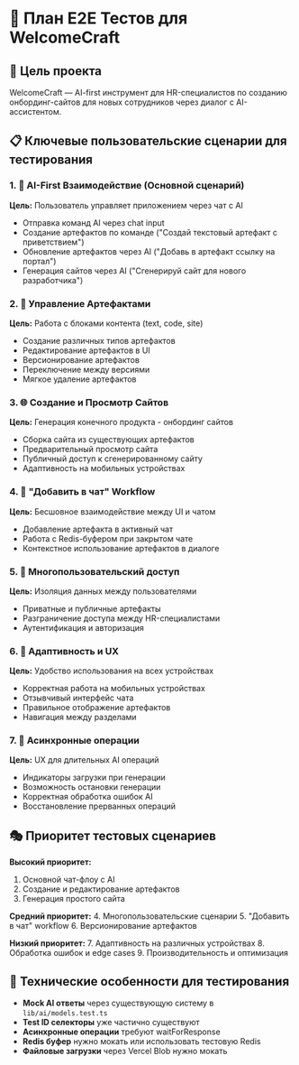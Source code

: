 # 🧪 План E2E Тестов для WelcomeCraft

## 🎯 Цель проекта
WelcomeCraft — AI-first инструмент для HR-специалистов по созданию онбординг-сайтов для новых сотрудников через диалог с AI-ассистентом.

## 📋 Ключевые пользовательские сценарии для тестирования

### 1. 🤖 AI-First Взаимодействие (Основной сценарий)
**Цель:** Пользователь управляет приложением через чат с AI
- Отправка команд AI через chat input
- Создание артефактов по команде ("Создай текстовый артефакт с приветствием")
- Обновление артефактов через AI ("Добавь в артефакт ссылку на портал")
- Генерация сайтов через AI ("Сгенерируй сайт для нового разработчика")

### 2. 📄 Управление Артефактами
**Цель:** Работа с блоками контента (text, code, site)
- Создание различных типов артефактов
- Редактирование артефактов в UI
- Версионирование артефактов
- Переключение между версиями
- Мягкое удаление артефактов

### 3. 🌐 Создание и Просмотр Сайтов
**Цель:** Генерация конечного продукта - онбординг сайтов
- Сборка сайта из существующих артефактов
- Предварительный просмотр сайта
- Публичный доступ к сгенерированному сайту
- Адаптивность на мобильных устройствах

### 4. 🔄 "Добавить в чат" Workflow
**Цель:** Бесшовное взаимодействие между UI и чатом
- Добавление артефакта в активный чат
- Работа с Redis-буфером при закрытом чате
- Контекстное использование артефактов в диалоге

### 5. 👥 Многопользовательский доступ
**Цель:** Изоляция данных между пользователями
- Приватные и публичные артефакты
- Разграничение доступа между HR-специалистами
- Аутентификация и авторизация

### 6. 📱 Адаптивность и UX
**Цель:** Удобство использования на всех устройствах
- Корректная работа на мобильных устройствах
- Отзывчивый интерфейс чата
- Правильное отображение артефактов
- Навигация между разделами

### 7. 🔄 Асинхронные операции
**Цель:** UX для длительных AI операций
- Индикаторы загрузки при генерации
- Возможность остановки генерации
- Корректная обработка ошибок AI
- Восстановление прерванных операций

## 🎭 Приоритет тестовых сценариев

**Высокий приоритет:**
1. Основной чат-флоу с AI
2. Создание и редактирование артефактов
3. Генерация простого сайта

**Средний приоритет:**
4. Многопользовательские сценарии
5. "Добавить в чат" workflow
6. Версионирование артефактов

**Низкий приоритет:**
7. Адаптивность на различных устройствах
8. Обработка ошибок и edge cases
9. Производительность и оптимизация

## 🔧 Технические особенности для тестирования

- **Mock AI ответы** через существующую систему в `lib/ai/models.test.ts`
- **Test ID селекторы** уже частично существуют
- **Асинхронные операции** требуют waitForResponse
- **Redis буфер** нужно мокать или использовать тестовую Redis
- **Файловые загрузки** через Vercel Blob нужно мокать